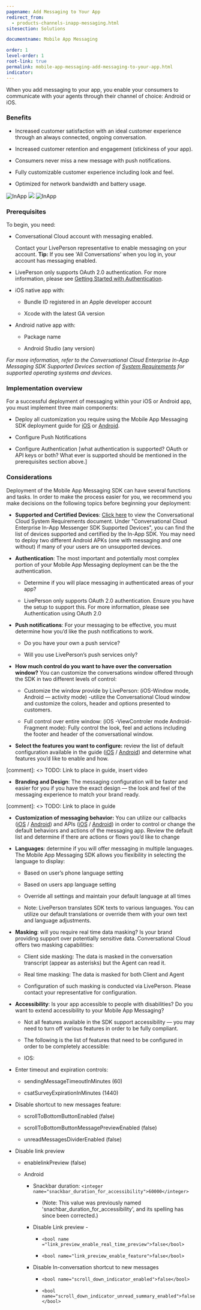 ```yaml
---
pagename: Add Messaging to Your App
redirect_from:
  - products-channels-inapp-messaging.html
sitesection: Solutions

documentname: Mobile App Messaging

order: 1
level-order: 1
root-link: true
permalink: mobile-app-messaging-add-messaging-to-your-app.html
indicator:
---
```


When you add messaging to your app, you enable your consumers to communicate with your agents through their channel of choice: Android or iOS.

### Benefits
* Increased customer satisfaction with an ideal customer experience through an always connected, ongoing conversation.

* Increased customer retention and engagement (stickiness of your app).

* Consumers never miss a new message with push notifications.

* Fully customizable customer experience including look and feel.

* Optimized for network bandwidth and battery usage.

<img src="img/inapp1.png" alt="InApp" style="max-width:230px;max-height:700px;"> <img src="img/inapp2.png" style="max-width:230px;max-height:700px;"> <img src="img/inapp3.png" alt="InApp" style="max-width:230px;max-height:700px;">

### Prerequisites

To begin, you need:

* Conversational Cloud account with messaging enabled.

  <div class="attn-alert">Contact your LivePerson representative to enable messaging on your account.  <b>Tip:</b> If you see 'All Conversations’ when you log in, your account has messaging enabled.</div>

* LivePerson only supports OAuth 2.0 authentication. For more information, please see [Getting Started with Authentication](/essential-resources-getting-started-with-authentication.html).

* iOS native app with:

   * Bundle ID registered in an Apple developer account

   * Xcode with the latest GA version

* Android native app with:

   * Package name

   * Android Studio (any version)

*For more information, refer to the Conversational Cloud Enterprise In-App Messaging SDK Supported Devices section of [System Requirements](https://s3-eu-west-1.amazonaws.com/ce-sr/CA/Admin/Sys+req/System+requirements.pdf) for supported operating systems and devices.*

### Implementation overview

For a successful deployment of messaging within your iOS or Android app, you must implement three main components:

* Deploy all customization you require using the Mobile App Messaging SDK deployment guide for [iOS](consumer-experience-ios-sdk-quick-start.html) or [Android](android-quickstart.html).

* Configure Push Notifications

* Configure Authentication [what authentication is supported?  OAuth or API keys or both? What ever is supported should be mentioned in the prerequisites section above.]

### Considerations

Deployment of the Mobile App Messaging SDK can have several functions and tasks.  In order to make the process easier for you, we recommend you make decisions on the following topics before beginning your deployment:

* **Supported and Certified Devices**: [Click here](https://s3-eu-west-1.amazonaws.com/ce-sr/CA/Admin/Sys+req/System+requirements.pdf) to view the Conversational Cloud System Requirements document. Under "Conversational Cloud Enterprise In-App Messenger SDK Supported Devices", you can find the list of devices supported and certified by the In-App SDK. You may need to deploy two different Android APKs (one with messaging and one without) if many of your users are on unsupported devices.

* **Authentication**: The most important and potentially most complex portion of your Mobile App Messaging deployment can be the the authentication.

    * Determine if you will place messaging in authenticated areas of your app?

    * LivePerson only supports OAuth 2.0 authentication. Ensure you have the setup to support this.  For more information, please see Authentication using OAuth 2.0

* **Push notifications**: For your messaging to be effective, you must determine how you’d like the push notifications to work.

    * Do you have your own a push service?

    * Will you use LivePerson’s push services only?

* **How much control do you want to have over the conversation window?** You can customize the conversations window offered through the SDK in two different levels of control:

    * Customize the window provide by LivePerson: (iOS-Window mode, Android — activity mode) -utilize the Conversational Cloud window and customize the colors, header and options presented to customers.

    * Full control over entire window: (iOS -ViewControler mode Android- Fragment mode): Fully control the look, feel and actions including the footer and header of the conversational window.

* **Select the features you want to configure:** review the list of default configuration available in the guide ([iOS](/consumer-experience-ios-sdk-configuring-the-sdk.html) / [Android](/android-authentication.html)) and determine what features you’d like to enable and how.

[comment]: <> TODO: Link to place in guide, insert video

* **Branding and Design**: The messaging configuration will be faster and easier for you if you have the exact design — the look and feel of the messaging experience to match your brand ready.

[comment]: <> TODO: Link to place in guide

* **Customization of messaging behavior:** You can utilize our callbacks ([iOS](consumer-experience-ios-sdk-callbacks-index.html) / [Android](/android-callbacks-index.html)) and APIs ([iOS](consumer-experience-ios-sdk-initialize.html) / [Android](/android-initializeproperties.html)) in order to control or change the default behaviors and actions of the messaging app.  Review the default list and determine if there are actions or flows you’d like to change

* **Languages**: determine if you will offer messaging in multiple languages.  The Mobile App Messaging SDK allows you flexibility in selecting the language to display:

    * Based on user’s phone language setting

    * Based on users app language setting

    * Override all settings and maintain your default language at all times

    * Note: LivePerson translates SDK texts to various languages.  You can utilize our default translations or override them with your own text and language adjustments.

* **Masking**: will you require real time data masking? Is your brand providing support over potentially sensitive data.  Conversational Cloud offers two masking capabilities:

    * Client side masking: The data is masked in the conversation transcript (appear as asterisks) but the Agent can read it.

    * Real time masking: The data is masked for both Client and Agent

    * Configuration of such masking is conducted via LivePerson.  Please contact your representative for configuration.

* **Accessibility**: Is your app accessible to people with disabilities? Do you want to extend accessibility to your Mobile App Messaging?

    * Not all features available in the SDK support accessibility — you may need to turn off various features in order to be fully compliant.

    * The following is the list of features that need to be configured in order to be completely accessible:

    * IOS:

* Enter timeout and expiration controls:

    * sendingMessageTimeoutInMinutes (60)

    * csatSurveyExpirationInMinutes (1440)

* Disable shortcut to new messages feature:

    * scrollToBottomButtonEnabled (false)

    * scrollToBottomButtonMessagePreviewEnabled (false)

    * unreadMessagesDividerEnabled (false)

* Disable link preview

    * enablelinkPreview (false)

    * Android

        * Snackbar duration: `<integer name="snackbar_duration_for_accessibility">60000</integer>`

            * (Note: This value was previously named 'snachbar_duration_for_accessibility', and its spelling has since been corrected.)

        * Disable Link preview -

            * `<bool name ="link_preview_enable_real_time_preview">false</bool>`

            * `<bool name="link_preview_enable_feature">false</bool>`

        * Disable In-conversation shortcut to new messages

            * `<bool name="scroll_down_indicator_enabled">false</bool>`

            * `<bool name="scroll_down_indicator_unread_summary_enabled">false</bool>`